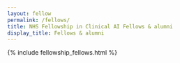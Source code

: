```yaml
---
layout: fellow
permalink: /fellows/
title: NHS Fellowship in Clinical AI Fellows & alumni
display_title: Fellows & alumni
---
```


{% include fellowship_fellows.html %}



